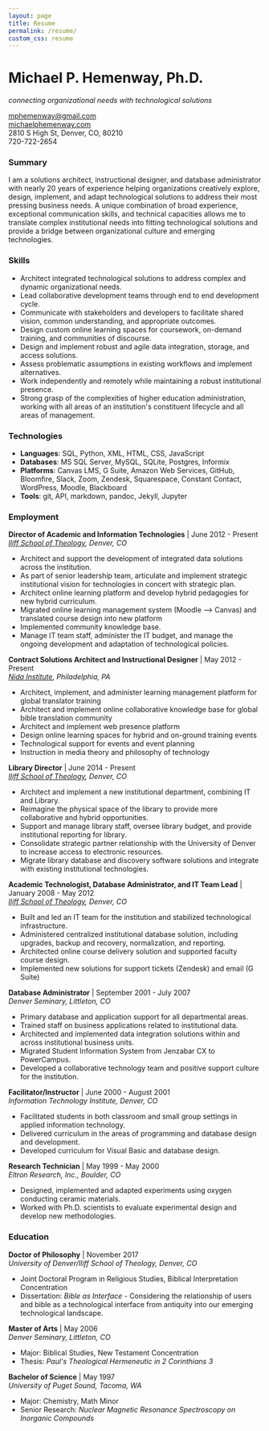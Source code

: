 ```yaml
---
layout: page
title: Resume
permalink: /resume/
custom_css: resume
---
```


# Michael P. Hemenway, Ph.D.
*connecting organizational needs with technological solutions*  

[mphemenway@gmail.com](mailto:mphemenway@gmail.com)  
[michaelphemenway.com](http://michaelphemenway.com)  
2810 S High St, Denver, CO, 80210  
720-722-2654  

### Summary  

I am a solutions architect, instructional designer, and database administrator with nearly 20 years of experience helping organizations creatively explore, design, implement, and adapt technological solutions to address their most pressing business needs. A unique combination of broad experience, exceptional communication skills, and technical capacities allows me to translate complex institutional needs into fitting technological solutions and provide a bridge between organizational culture and emerging technologies.

### Skills  

+ Architect integrated technological solutions to address complex and dynamic organizational needs.
+ Lead collaborative development teams through end to end development cycle.
+ Communicate with stakeholders and developers to facilitate shared vision, common understanding, and appropriate outcomes.
+ Design custom online learning spaces for coursework, on-demand training, and communities of discourse.
+ Design and implement robust and agile data integration, storage, and access solutions.
+ Assess problematic assumptions in existing workflows and implement alternatives.
+ Work independently and remotely while maintaining a robust institutional presence.
+ Strong grasp of the complexities of higher education administration, working with all areas of an institution's constituent lifecycle and all areas of management.

### Technologies  

+ **Languages**: SQL, Python, XML, HTML, CSS, JavaScript  
+ **Databases**: MS SQL Server, MySQL, SQLite, Postgres, Informix  
+ **Platforms**: Canvas LMS, G Suite, Amazon Web Services, GitHub, Bloomfire, Slack, Zoom, Zendesk, Squarespace, Constant Contact, WordPress, Moodle, Blackboard  
+ **Tools**: git, API, markdown, pandoc, Jekyll, Jupyter  

### Employment  

**Director of Academic and Information Technologies** | June 2012 - Present  
*[Iliff School of Theology](http://www.iliff.edu), Denver, CO*  
+ Architect and support the development of integrated data solutions across the institution.
+ As part of senior leadership team, articulate and implement strategic institutional vision for technologies in concert with strategic plan.
+ Architect online learning platform and develop hybrid pedagogies for new hybrid curriculum.
+ Migrated online learning management system (Moodle --> Canvas) and translated course design into new platform
+ Implemented community knowledge base.
+ Manage IT team staff, administer the IT budget, and manage the ongoing development and adaptation of technological policies.

**Contract Solutions Architect and Instructional Designer** | May 2012 - Present  
*[Nida Institute](http://www.nidainstitute.org), Philadelphia, PA*  
+ Architect, implement, and administer learning management platform for global translator training
+ Architect and implement online collaborative knowledge base for global bible translation community
+ Architect and implement web presence platform
+ Design online learning spaces for hybrid and on-ground training events
+ Technological support for events and event planning
+ Instruction in media theory and philosophy of technology

**Library Director** | June 2014 - Present  
*[Iliff School of Theology](http://www.iliff.edu/library), Denver, CO*  
+ Architect and implement a new institutional department, combining IT and Library.
+ Reimagine the physical space of the library to provide more collaborative and hybrid opportunities.
+ Support and manage library staff, oversee library budget, and provide institutional reporting for library.
+ Consolidate strategic partner relationship with the University of Denver to increase access to electronic resources.
+ Migrate library database and discovery software solutions and integrate with existing institutional technologies.

**Academic Technologist, Database Administrator, and IT Team Lead** | January 2008 - May 2012  
*[Iliff School of Theology](http://www.iliff.edu), Denver, CO*  
+ Built and led an IT team for the institution and stabilized technological infrastructure.
+ Administered centralized institutional database solution, including upgrades, backup and recovery, normalization, and reporting.
+ Architected online course delivery solution and supported faculty course design.
+ Implemented new solutions for support tickets (Zendesk) and email (G Suite)

**Database Administrator** | September 2001 - July 2007  
*Denver Seminary, Littleton, CO*  
+ Primary database and application support for all departmental areas.
+ Trained staff on business applications related to institutional data.
+ Architected and implemented data integration solutions within and across institutional business units.
+ Migrated Student Information System from Jenzabar CX to PowerCampus.
+ Developed a collaborative technology team and positive support culture for the institution.

**Facilitator/Instructor** | June 2000 - August 2001  
*Information Technology Institute, Denver, CO*  
+ Facilitated students in both classroom and small group settings in applied information technology.
+	Delivered curriculum in the areas of programming and database design and development.
+	Developed curriculum for Visual Basic and database design.

**Research Technician** | May 1999 - May 2000  
*Eltron Research, Inc., Boulder, CO*  
+ Designed, implemented and adapted experiments using oxygen conducting ceramic materials.
+ Worked with Ph.D. scientists to evaluate experimental design and develop new methodologies.

### Education  

**Doctor of Philosophy** | November 2017  
*University of Denver/Iliff School of Theology, Denver, CO*  
+ Joint Doctoral Program in Religious Studies, Biblical Interpretation Concentration  
+ Dissertation: *Bible as Interface* - Considering the relationship of users and bible as a technological interface from antiquity into our emerging technological landscape.

**Master of Arts** | May 2006  
*Denver Seminary, Littleton, CO*  
+ Major: Biblical Studies, New Testament Concentration  
+ Thesis: *Paul's Theological Hermeneutic in 2 Corinthians 3*  

**Bachelor of Science** | May 1997  
*University of Puget Sound, Tacoma, WA*  
+ Major: Chemistry, Math Minor  
+ Senior Research: *Nuclear Magnetic Resonance Spectroscopy on Inorganic Compounds*  
